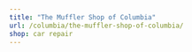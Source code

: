 ```yaml
---
title: "The Muffler Shop of Columbia"
url: /columbia/the-muffler-shop-of-columbia/
shop: car repair
---
```

